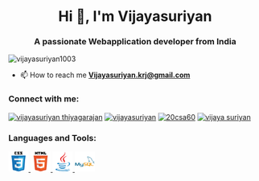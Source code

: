 <h1 align="center">Hi 👋, I'm Vijayasuriyan</h1>
<h3 align="center">A passionate Webapplication developer from India</h3>

<p align="left"> <img src="https://komarev.com/ghpvc/?username=vijayasuriyan1003&label=Profile%20views&color=0e75b6&style=flat" alt="vijayasuriyan1003" /> </p>

- 📫 How to reach me **Vijayasuriyan.krj@gmail.com**

<h3 align="left">Connect with me:</h3>
<p align="left">
<a href="https://linkedin.com/in/vijayasuriyan thiyagarajan" target="blank"><img align="center" src="https://raw.githubusercontent.com/rahuldkjain/github-profile-readme-generator/master/src/images/icons/Social/linked-in-alt.svg" alt="vijayasuriyan thiyagarajan" height="30" width="40" /></a>
<a href="https://www.codechef.com/users/vijayasuriyan" target="blank"><img align="center" src="https://cdn.jsdelivr.net/npm/simple-icons@3.1.0/icons/codechef.svg" alt="vijayasuriyan" height="30" width="40" /></a>
<a href="https://www.hackerrank.com/20csa60" target="blank"><img align="center" src="https://raw.githubusercontent.com/rahuldkjain/github-profile-readme-generator/master/src/images/icons/Social/hackerrank.svg" alt="20csa60" height="30" width="40" /></a>
<a href="https://www.hackerearth.com/vijaya suriyan" target="blank"><img align="center" src="https://raw.githubusercontent.com/rahuldkjain/github-profile-readme-generator/master/src/images/icons/Social/hackerearth.svg" alt="vijaya suriyan" height="30" width="40" /></a>
</p>

<h3 align="left">Languages and Tools:</h3>
<p align="left"> <a href="https://www.w3schools.com/css/" target="_blank" rel="noreferrer"> <img src="https://raw.githubusercontent.com/devicons/devicon/master/icons/css3/css3-original-wordmark.svg" alt="css3" width="40" height="40"/> </a> <a href="https://www.w3.org/html/" target="_blank" rel="noreferrer"> <img src="https://raw.githubusercontent.com/devicons/devicon/master/icons/html5/html5-original-wordmark.svg" alt="html5" width="40" height="40"/> </a> <a href="https://www.java.com" target="_blank" rel="noreferrer"> <img src="https://raw.githubusercontent.com/devicons/devicon/master/icons/java/java-original.svg" alt="java" width="40" height="40"/> </a> <a href="https://www.mysql.com/" target="_blank" rel="noreferrer"> <img src="https://raw.githubusercontent.com/devicons/devicon/master/icons/mysql/mysql-original-wordmark.svg" alt="mysql" width="40" height="40"/> </a> </p>

<!--<p><img align="center" src="https://github-readme-stats.vercel.app/api/top-langs?username=vijayasuriyan1003&show_icons=true&locale=en&layout=compact" alt="vijayasuriyan1003" /></p> -->
